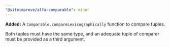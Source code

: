 ```yaml
---
"@siteimprove/alfa-comparable": minor
---
```


**Added:** A `Comparable.compareLexicographically` function to compare tuples.

Both tuples must have the same type, and an adequate tuple of comparer must be provided as a third argument.

